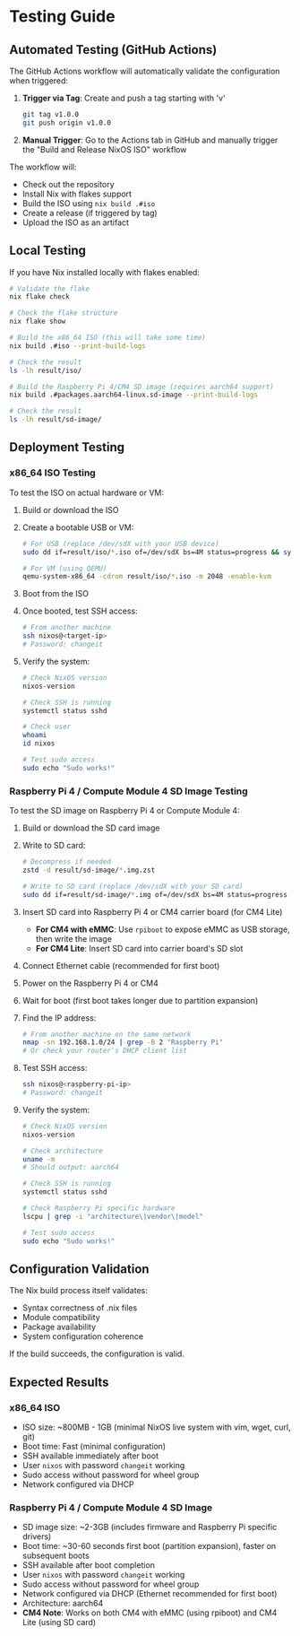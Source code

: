 # Testing Guide

## Automated Testing (GitHub Actions)

The GitHub Actions workflow will automatically validate the configuration when triggered:

1. **Trigger via Tag**: Create and push a tag starting with 'v'
   ```bash
   git tag v1.0.0
   git push origin v1.0.0
   ```

2. **Manual Trigger**: Go to the Actions tab in GitHub and manually trigger the "Build and Release NixOS ISO" workflow

The workflow will:
- Check out the repository
- Install Nix with flakes support
- Build the ISO using `nix build .#iso`
- Create a release (if triggered by tag)
- Upload the ISO as an artifact

## Local Testing

If you have Nix installed locally with flakes enabled:

```bash
# Validate the flake
nix flake check

# Check the flake structure
nix flake show

# Build the x86_64 ISO (this will take some time)
nix build .#iso --print-build-logs

# Check the result
ls -lh result/iso/

# Build the Raspberry Pi 4/CM4 SD image (requires aarch64 support)
nix build .#packages.aarch64-linux.sd-image --print-build-logs

# Check the result
ls -lh result/sd-image/
```

## Deployment Testing

### x86_64 ISO Testing

To test the ISO on actual hardware or VM:

1. Build or download the ISO
2. Create a bootable USB or VM:
   ```bash
   # For USB (replace /dev/sdX with your USB device)
   sudo dd if=result/iso/*.iso of=/dev/sdX bs=4M status=progress && sync
   
   # For VM (using QEMU)
   qemu-system-x86_64 -cdrom result/iso/*.iso -m 2048 -enable-kvm
   ```

3. Boot from the ISO
4. Once booted, test SSH access:
   ```bash
   # From another machine
   ssh nixos@<target-ip>
   # Password: changeit
   ```

5. Verify the system:
   ```bash
   # Check NixOS version
   nixos-version
   
   # Check SSH is running
   systemctl status sshd
   
   # Check user
   whoami
   id nixos
   
   # Test sudo access
   sudo echo "Sudo works!"
   ```

### Raspberry Pi 4 / Compute Module 4 SD Image Testing

To test the SD image on Raspberry Pi 4 or Compute Module 4:

1. Build or download the SD card image
2. Write to SD card:
   ```bash
   # Decompress if needed
   zstd -d result/sd-image/*.img.zst
   
   # Write to SD card (replace /dev/sdX with your SD card)
   sudo dd if=result/sd-image/*.img of=/dev/sdX bs=4M status=progress conv=fsync
   ```

3. Insert SD card into Raspberry Pi 4 or CM4 carrier board (for CM4 Lite)
   - **For CM4 with eMMC**: Use `rpiboot` to expose eMMC as USB storage, then write the image
   - **For CM4 Lite**: Insert SD card into carrier board's SD slot
4. Connect Ethernet cable (recommended for first boot)
5. Power on the Raspberry Pi 4 or CM4
6. Wait for boot (first boot takes longer due to partition expansion)
7. Find the IP address:
   ```bash
   # From another machine on the same network
   nmap -sn 192.168.1.0/24 | grep -B 2 "Raspberry Pi"
   # Or check your router's DHCP client list
   ```

8. Test SSH access:
   ```bash
   ssh nixos@<raspberry-pi-ip>
   # Password: changeit
   ```

9. Verify the system:
   ```bash
   # Check NixOS version
   nixos-version
   
   # Check architecture
   uname -m
   # Should output: aarch64
   
   # Check SSH is running
   systemctl status sshd
   
   # Check Raspberry Pi specific hardware
   lscpu | grep -i "architecture\|vendor\|model"
   
   # Test sudo access
   sudo echo "Sudo works!"
   ```

## Configuration Validation

The Nix build process itself validates:
- Syntax correctness of .nix files
- Module compatibility
- Package availability
- System configuration coherence

If the build succeeds, the configuration is valid.

## Expected Results

### x86_64 ISO
- ISO size: ~800MB - 1GB (minimal NixOS live system with vim, wget, curl, git)
- Boot time: Fast (minimal configuration)
- SSH available immediately after boot
- User `nixos` with password `changeit` working
- Sudo access without password for wheel group
- Network configured via DHCP

### Raspberry Pi 4 / Compute Module 4 SD Image
- SD image size: ~2-3GB (includes firmware and Raspberry Pi specific drivers)
- Boot time: ~30-60 seconds first boot (partition expansion), faster on subsequent boots
- SSH available after boot completion
- User `nixos` with password `changeit` working
- Sudo access without password for wheel group
- Network configured via DHCP (Ethernet recommended for first boot)
- Architecture: aarch64
- **CM4 Note**: Works on both CM4 with eMMC (using rpiboot) and CM4 Lite (using SD card)

